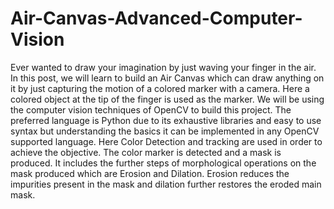 # Air-Canvas-Advanced-Computer-Vision
Ever wanted to draw your imagination by just waving your finger in the air. In this post, we will learn to build an Air Canvas which can draw anything on it by just capturing the motion of a colored marker with a camera. Here a colored object at the tip of the finger is used as the marker.  We will be using the computer vision techniques of OpenCV to build this project. The preferred language is Python due to its exhaustive libraries and easy to use syntax but understanding the basics it can be implemented in any OpenCV supported language.  Here Color Detection and tracking are used in order to achieve the objective. The color marker is detected and a mask is produced. It includes the further steps of morphological operations on the mask produced which are Erosion and Dilation. Erosion reduces the impurities present in the mask and dilation further restores the eroded main mask.
